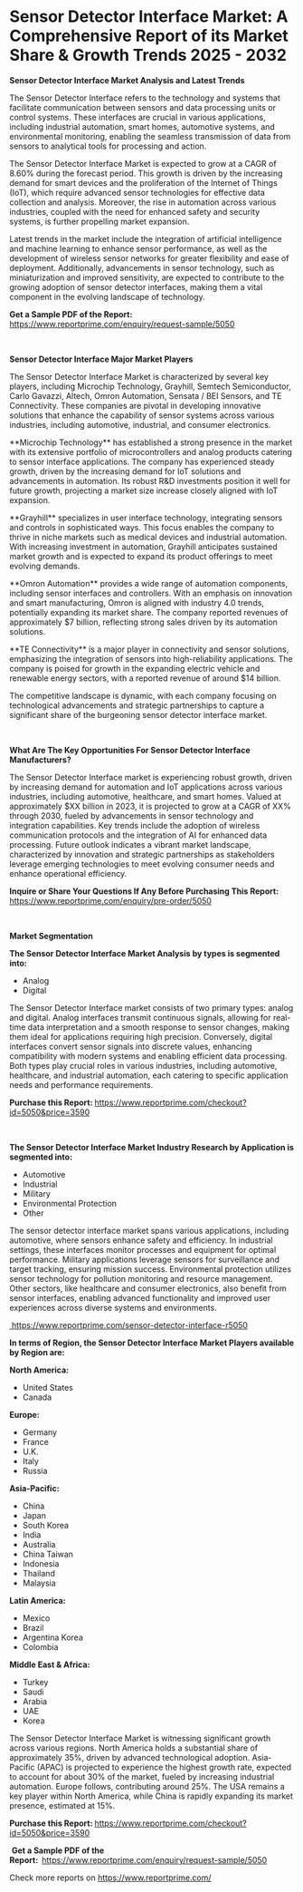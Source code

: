 <p><h1>Sensor Detector Interface Market: A Comprehensive Report of its Market Share & Growth Trends 2025 - 2032</h1></p><p><strong>Sensor Detector Interface Market Analysis and Latest Trends</strong></p>
<p><p>The Sensor Detector Interface refers to the technology and systems that facilitate communication between sensors and data processing units or control systems. These interfaces are crucial in various applications, including industrial automation, smart homes, automotive systems, and environmental monitoring, enabling the seamless transmission of data from sensors to analytical tools for processing and action.</p><p>The Sensor Detector Interface Market is expected to grow at a CAGR of 8.60% during the forecast period. This growth is driven by the increasing demand for smart devices and the proliferation of the Internet of Things (IoT), which require advanced sensor technologies for effective data collection and analysis. Moreover, the rise in automation across various industries, coupled with the need for enhanced safety and security systems, is further propelling market expansion.</p><p>Latest trends in the market include the integration of artificial intelligence and machine learning to enhance sensor performance, as well as the development of wireless sensor networks for greater flexibility and ease of deployment. Additionally, advancements in sensor technology, such as miniaturization and improved sensitivity, are expected to contribute to the growing adoption of sensor detector interfaces, making them a vital component in the evolving landscape of technology.</p></p>
<p><strong>Get a Sample PDF of the Report:&nbsp;</strong> <a href="https://www.reportprime.com/enquiry/request-sample/5050?utm_campaign=3561&utm_medium=2&utm_source=Github&utm_content=ia&utm_term=19032025&utm_id=sensor-detector-interface">https://www.reportprime.com/enquiry/request-sample/5050</a></p>
<p>&nbsp;</p>
<p><strong>Sensor Detector Interface Major Market Players</strong></p>
<p><p>The Sensor Detector Interface Market is characterized by several key players, including Microchip Technology, Grayhill, Semtech Semiconductor, Carlo Gavazzi, Altech, Omron Automation, Sensata / BEI Sensors, and TE Connectivity. These companies are pivotal in developing innovative solutions that enhance the capability of sensor systems across various industries, including automotive, industrial, and consumer electronics.</p><p>**Microchip Technology** has established a strong presence in the market with its extensive portfolio of microcontrollers and analog products catering to sensor interface applications. The company has experienced steady growth, driven by the increasing demand for IoT solutions and advancements in automation. Its robust R&D investments position it well for future growth, projecting a market size increase closely aligned with IoT expansion.</p><p>**Grayhill** specializes in user interface technology, integrating sensors and controls in sophisticated ways. This focus enables the company to thrive in niche markets such as medical devices and industrial automation. With increasing investment in automation, Grayhill anticipates sustained market growth and is expected to expand its product offerings to meet evolving demands.</p><p>**Omron Automation** provides a wide range of automation components, including sensor interfaces and controllers. With an emphasis on innovation and smart manufacturing, Omron is aligned with industry 4.0 trends, potentially expanding its market share. The company reported revenues of approximately $7 billion, reflecting strong sales driven by its automation solutions.</p><p>**TE Connectivity** is a major player in connectivity and sensor solutions, emphasizing the integration of sensors into high-reliability applications. The company is poised for growth in the expanding electric vehicle and renewable energy sectors, with a reported revenue of around $14 billion.</p><p>The competitive landscape is dynamic, with each company focusing on technological advancements and strategic partnerships to capture a significant share of the burgeoning sensor detector interface market.</p></p>
<p>&nbsp;</p>
<p><strong>What Are The Key Opportunities For Sensor Detector Interface Manufacturers?</strong></p>
<p><p>The Sensor Detector Interface market is experiencing robust growth, driven by increasing demand for automation and IoT applications across various industries, including automotive, healthcare, and smart homes. Valued at approximately $XX billion in 2023, it is projected to grow at a CAGR of XX% through 2030, fueled by advancements in sensor technology and integration capabilities. Key trends include the adoption of wireless communication protocols and the integration of AI for enhanced data processing. Future outlook indicates a vibrant market landscape, characterized by innovation and strategic partnerships as stakeholders leverage emerging technologies to meet evolving consumer needs and enhance operational efficiency.</p></p>
<p><strong>Inquire or Share Your Questions If Any Before Purchasing This Report:</strong> <a href="https://www.reportprime.com/enquiry/pre-order/5050?utm_campaign=3561&utm_medium=2&utm_source=Github&utm_content=ia&utm_term=19032025&utm_id=sensor-detector-interface">https://www.reportprime.com/enquiry/pre-order/5050</a></p>
<p>&nbsp;</p>
<p><strong>Market Segmentation</strong></p>
<p><strong>The Sensor Detector Interface Market Analysis by types is segmented into:</strong></p>
<p><ul><li>Analog</li><li>Digital</li></ul></p>
<p><p>The Sensor Detector Interface market consists of two primary types: analog and digital. Analog interfaces transmit continuous signals, allowing for real-time data interpretation and a smooth response to sensor changes, making them ideal for applications requiring high precision. Conversely, digital interfaces convert sensor signals into discrete values, enhancing compatibility with modern systems and enabling efficient data processing. Both types play crucial roles in various industries, including automotive, healthcare, and industrial automation, each catering to specific application needs and performance requirements.</p></p>
<p><strong>Purchase this Report:&nbsp;</strong><a href="https://www.reportprime.com/checkout?id=5050&price=3590&utm_campaign=3561&utm_medium=2&utm_source=Github&utm_content=ia&utm_term=19032025&utm_id=sensor-detector-interface">https://www.reportprime.com/checkout?id=5050&price=3590</a></p>
<p>&nbsp;</p>
<p><strong>The Sensor Detector Interface Market Industry Research by Application is segmented into:</strong></p>
<p><ul><li>Automotive</li><li>Industrial</li><li>Military</li><li>Environmental Protection</li><li>Other</li></ul></p>
<p><p>The sensor detector interface market spans various applications, including automotive, where sensors enhance safety and efficiency. In industrial settings, these interfaces monitor processes and equipment for optimal performance. Military applications leverage sensors for surveillance and target tracking, ensuring mission success. Environmental protection utilizes sensor technology for pollution monitoring and resource management. Other sectors, like healthcare and consumer electronics, also benefit from sensor interfaces, enabling advanced functionality and improved user experiences across diverse systems and environments.</p></p>
<p><a href="https://www.reportprime.com/sensor-detector-interface-r5050?utm_campaign=3561&utm_medium=2&utm_source=Github&utm_content=ia&utm_term=19032025&utm_id=sensor-detector-interface">&nbsp;https://www.reportprime.com/sensor-detector-interface-r5050</a></p>
<p><strong>In terms of Region, the Sensor Detector Interface Market Players available by Region are:</strong></p>
<p>
    <p> <strong> North America: </strong>
        <ul>
            <li>United States</li>
            <li>Canada</li>
        </ul>
        </p> 
    <p> <strong> Europe: </strong>
        <ul>
            <li>Germany</li>
            <li>France</li>
            <li>U.K.</li>
            <li>Italy</li>
            <li>Russia</li>
        </ul>
        </p> 
    <p> <strong> Asia-Pacific: </strong>
        <ul>
            <li>China</li>
            <li>Japan</li>
            <li>South Korea</li>
            <li>India</li>
            <li>Australia</li>
            <li>China Taiwan</li>
            <li>Indonesia</li>
            <li>Thailand</li>
            <li>Malaysia</li>
        </ul>
        </p> 
    <p> <strong> Latin America: </strong>
        <ul>
            <li>Mexico</li>
            <li>Brazil</li>
            <li>Argentina Korea</li>
            <li>Colombia</li>
        </ul>
        </p> 
    <p> <strong> Middle East & Africa: </strong>
        <ul>
            <li>Turkey</li>
            <li>Saudi</li>
            <li>Arabia</li>
            <li>UAE</li>
            <li>Korea</li>
        </ul>
    </p>
    </p>
<p><p>The Sensor Detector Interface Market is witnessing significant growth across various regions. North America holds a substantial share of approximately 35%, driven by advanced technological adoption. Asia-Pacific (APAC) is projected to experience the highest growth rate, expected to account for about 30% of the market, fueled by increasing industrial automation. Europe follows, contributing around 25%. The USA remains a key player within North America, while China is rapidly expanding its market presence, estimated at 15%.</p></p>
<p><strong>Purchase this Report: </strong><a href="https://www.reportprime.com/checkout?id=5050&price=3590&utm_campaign=3561&utm_medium=2&utm_source=Github&utm_content=ia&utm_term=19032025&utm_id=sensor-detector-interface">https://www.reportprime.com/checkout?id=5050&price=3590</a></p>
<p>&nbsp;<strong>Get a Sample PDF of the Report:&nbsp;&nbsp;</strong><a href="https://www.reportprime.com/enquiry/request-sample/5050?utm_campaign=3561&utm_medium=2&utm_source=Github&utm_content=ia&utm_term=19032025&utm_id=sensor-detector-interface">https://www.reportprime.com/enquiry/request-sample/5050</a></p>
<p><strong></strong></p>
<p>Check more reports on <a href="https://www.reportprime.com/?utm_campaign=3561&utm_medium=2&utm_source=Github&utm_content=ia&utm_term=19032025&utm_id=sensor-detector-interface">https://www.reportprime.com/</a></p>